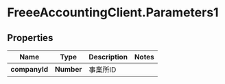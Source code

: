 # FreeeAccountingClient.Parameters1

## Properties
Name | Type | Description | Notes
------------ | ------------- | ------------- | -------------
**companyId** | **Number** | 事業所ID | 


